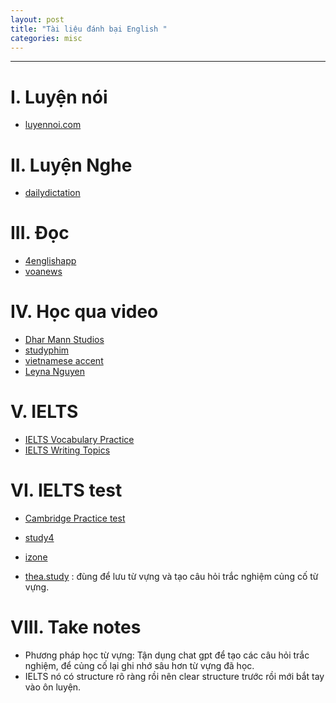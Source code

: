 ```yaml
---
layout: post
title: "Tài liệu đánh bại English "
categories: misc
---
```


---

# **I. Luyện nói**

- [luyennoi.com](https://luyennoi.com/)

# **II. Luyện Nghe**

- [dailydictation](https://dailydictation.com/)

# **III. Đọc**

- [4englishapp](https://4englishapp.com/)
- [voanews](https://learningenglish.voanews.com/)

# **IV. Học qua video**

- [Dhar Mann Studios](https://www.youtube.com/@DharMann)
- [studyphim](https://www.studyphim.vn/)
- [vietnamese accent](https://www.youtube.com/@uyenninh)
- [Leyna Nguyen](https://www.youtube.com/@LeynaNguyen)

# **V. IELTS**

- [IELTS Vocabulary Practice](https://writing9.com/vocabulary-practice)
- [IELTS Writing Topics](https://writing9.com/ielts-writing-task-2-topics)

# **VI. IELTS test**

- [Cambridge Practice test](https://ieltstrainingonline.com/)
- [study4](https://study4.com/tests/ielts/)
- [izone](https://www.izone.edu.vn/)

- [thea.study](https://www.thea.study/) : đùng để lưu từ vựng và tạo câu hỏi trắc nghiệm củng cố từ vựng.

# **VIII. Take notes**

- Phương pháp học từ vựng: Tận dụng chat gpt để tạo các câu hỏi trắc nghiệm, để củng cố lại ghi nhớ sâu hơn từ vựng đã học.
- IELTS nó có structure rõ ràng rồi nên clear structure trước rồi mới bắt tay vào ôn luyện.

